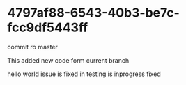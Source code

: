 # 4797af88-6543-40b3-be7c-fcc9df5443ff

commit ro master 

This added new code form current branch 

hello world  issue is fixed in testing is inprogress fixed